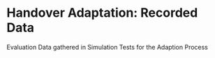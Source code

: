 # Handover Adaptation: Recorded Data
Evaluation Data gathered in Simulation Tests for the Adaption Process 
